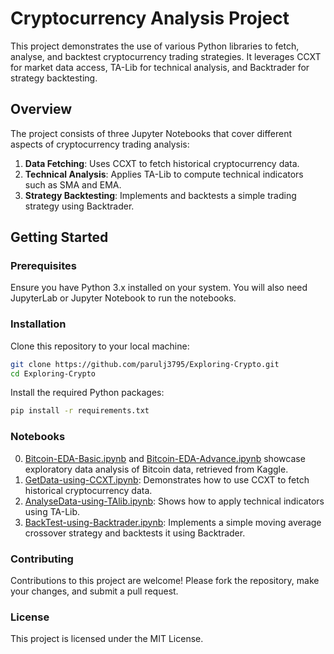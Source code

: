 # Cryptocurrency Analysis Project

This project demonstrates the use of various Python libraries to fetch, analyse, and backtest cryptocurrency trading strategies. It leverages CCXT for market data access, TA-Lib for technical analysis, and Backtrader for strategy backtesting.

## Overview

The project consists of three Jupyter Notebooks that cover different aspects of cryptocurrency trading analysis:

1. **Data Fetching**: Uses CCXT to fetch historical cryptocurrency data.
2. **Technical Analysis**: Applies TA-Lib to compute technical indicators such as SMA and EMA.
3. **Strategy Backtesting**: Implements and backtests a simple trading strategy using Backtrader.

## Getting Started

### Prerequisites

Ensure you have Python 3.x installed on your system. You will also need JupyterLab or Jupyter Notebook to run the notebooks.

### Installation

Clone this repository to your local machine:

```bash
git clone https://github.com/parulj3795/Exploring-Crypto.git
cd Exploring-Crypto
```

Install the required Python packages:
```bash
pip install -r requirements.txt
```

### Notebooks

0. [Bitcoin-EDA-Basic.ipynb](/Bitcoin-EDA-Basic.ipynb) and [Bitcoin-EDA-Advance.ipynb](/Bitcoin-EDA-Advance.ipynb) showcase exploratory data analysis of Bitcoin data, retrieved from Kaggle.   
1. [GetData-using-CCXT.ipynb](/GetData-using-CCXT.ipynb): Demonstrates how to use CCXT to fetch historical cryptocurrency data.
2. [AnalyseData-using-TAlib.ipynb](/AnalyseData-using-TAlib.ipynb): Shows how to apply technical indicators using TA-Lib.
3. [BackTest-using-Backtrader.ipynb](/BackTest-using-Backtrader.ipynb): Implements a simple moving average crossover strategy and backtests it using Backtrader.


### Contributing

Contributions to this project are welcome! Please fork the repository, make your changes, and submit a pull request.

### License

This project is licensed under the MIT License.